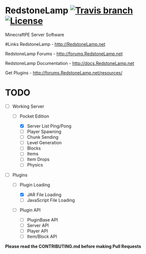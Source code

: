# RedstoneLamp	[![Travis branch](https://img.shields.io/travis/RedstoneLamp/RedstoneLamp/new.svg?style=flat-square)](https://travis-ci.org/RedstoneLamp/RedstoneLamp) [![License](https://img.shields.io/badge/license-GPLv3-blue.svg?style=flat-square)](https://tldrlegal.com/license/gnu-lesser-general-public-license-v3-(lgpl-3))
MinecraftPE Server Software


#Links
RedstoneLamp - http://RedstoneLamp.net

RedstoneLamp Forums - http://forums.RedstoneLamp.net

RedstoneLamp Documentation - http://docs.RedstoneLamp.net

Get Plugins - http://forums.RedstoneLamp.net/resources/

# TODO
- [ ] Working Server

	- [ ] Pocket Edition
	
		- [x] Server List Ping/Pong
		- [ ] Player Spawning
		- [ ] Chunk Sending
		- [ ] Level Generation
		- [ ] Blocks
		- [ ] Items
		- [ ] Item Drops
		- [ ] Physics
- [ ] Plugins

	- [ ] Plugin Loading
	
		- [x] JAR File Loading
		- [ ] JavaScript File Loading
	- [ ] Plugin API
	
		- [ ] PluginBase API
		- [ ] Server API
		- [ ] Player API
		- [ ] Item/Block API

**Please read the CONTRIBUTING.md before making Pull Requests**
